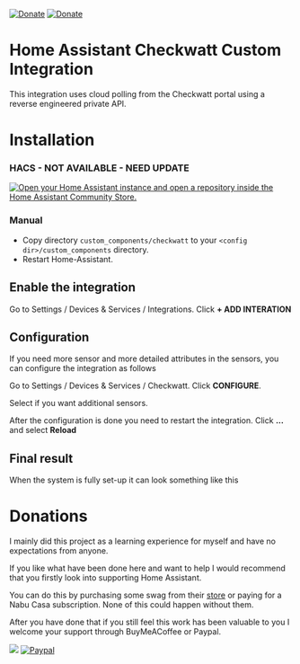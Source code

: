 [![Donate](https://img.shields.io/badge/Donate-PayPal-green.svg)](https://www.paypal.me/faanskit/) [![Donate](https://img.shields.io/badge/Donate-BuyMeCoffe-green.svg)](https://www.buymeacoffee.com/faanskit)

# Home Assistant Checkwatt Custom Integration
This integration uses cloud polling from the Checkwatt portal using a reverse engineered private API. 

# Installation
### HACS - NOT AVAILABLE - NEED UPDATE
[![Open your Home Assistant instance and open a repository inside the Home Assistant Community Store.](https://my.home-assistant.io/badges/hacs_repository.svg)](https://my.home-assistant.io/redirect/hacs_repository/?owner=faanskit&repository=ha-esolar&category=integration)

### Manual
- Copy directory `custom_components/checkwatt` to your `<config dir>/custom_components` directory.
- Restart Home-Assistant.

## Enable the integration
Go to Settings / Devices & Services / Integrations. Click **+ ADD INTERATION**

## Configuration
If you need more sensor and more detailed attributes in the sensors, you can configure the integration as follows

Go to Settings / Devices & Services / Checkwatt. Click **CONFIGURE**.

Select if you want additional sensors.

After the configuration is done you need to restart the integration. Click **...** and select **Reload**

## Final result
When the system is fully set-up it can look something like this

# Donations
I mainly did this project as a learning experience for myself and have no expectations from anyone.

If you like what have been done here and want to help I would recommend that you firstly look into supporting Home
Assistant. 

You can do this by purchasing some swag from their [store](https://teespring.com/stores/home-assistant-store)
or paying for a Nabu Casa subscription. None of this could happen without them.

After you have done that if you still feel this work has been valuable to you I welcome your support through BuyMeACoffee or Paypal.

<a href="https://www.buymeacoffee.com/faanskit"><img src="https://img.buymeacoffee.com/button-api/?text=Buy me a coffee&emoji=&slug=faanskit&button_colour=FFDD00&font_colour=000000&font_family=Poppins&outline_colour=000000&coffee_colour=ffffff"></a> [![Paypal](https://www.paypalobjects.com/digitalassets/c/website/marketing/apac/C2/logos-buttons/optimize/44_Yellow_PayPal_Pill_Button.png)](https://paypal.me/faanskit)
